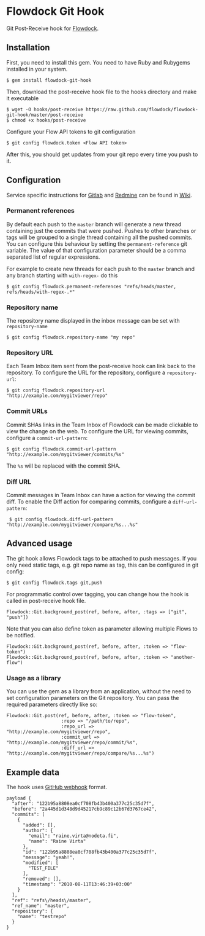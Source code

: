 # Flowdock Git Hook

Git Post-Receive hook for [Flowdock](http://flowdock.com).

## Installation

First, you need to install this gem. You need to have Ruby and Rubygems installed in your system.

    $ gem install flowdock-git-hook

Then, download the post-receive hook file to the hooks directory and make it executable

    $ wget -O hooks/post-receive https://raw.github.com/flowdock/flowdock-git-hook/master/post-receive
    $ chmod +x hooks/post-receive

Configure your Flow API tokens to git configuration

    $ git config flowdock.token <Flow API token>

After this, you should get updates from your git repo every time you push to it.

## Configuration

Service specific instructions for [Gitlab](https://github.com/flowdock/flowdock-git-hook/wiki/Gitlab) and [Redmine](https://github.com/flowdock/flowdock-git-hook/wiki/Redmine) can be found in [Wiki](https://github.com/flowdock/flowdock-git-hook/wiki).

### Permanent references

By default each push to the `master` branch will generate a new thread containing just the commits that were pushed. Pushes to other branches or tags will be grouped to a single thread containing all the pushed commits. You can configure this behaviour by setting the `permanent-reference` git variable. The value of that configuration parameter should be a comma separated list of regular expressions.

For example to create new threads for each push to the `master` branch and any branch starting with `with-regex-` do this

    $ git config flowdock.permanent-references "refs/heads/master, refs/heads/with-regex-.*"


### Repository name

The repository name displayed in the inbox message can be set with `repository-name`

    $ git config flowdock.repository-name "my repo"


### Repository URL

Each Team Inbox item sent from the post-receive hook can link back to the repository. To configure the URL for the repository, configure a `repository-url`:

    $ git config flowdock.repository-url "http://example.com/mygitviewer/repo"

### Commit URLs

Commit SHAs links in the Team Inbox of Flowdock can be made clickable to view the change on the web. To configure the URL for viewing commits, configure a `commit-url-pattern`:

    $ git config flowdock.commit-url-pattern "http://example.com/mygitviewer/commits/%s"

The `%s` will be replaced with the commit SHA.

### Diff URL

Commit messages in Team Inbox can have a action for viewing the commit diff. To enable the Diff action for comparing commits, configure a `diff-url-pattern`:

     $ git config flowdock.diff-url-pattern "http://example.com/mygitviewer/compare/%s...%s"

## Advanced usage

The git hook allows Flowdock tags to be attached to push messages. If you only need static tags, e.g. git repo name as tag, this can be configured in git config:

    $ git config flowdock.tags git,push

For programmatic control over tagging, you can change how the hook is called in post-receive hook file.

    Flowdock::Git.background_post(ref, before, after, :tags => ["git", "push"])

Note that you can also define token as parameter allowing multiple Flows to be notified.

    Flowdock::Git.background_post(ref, before, after, :token => "flow-token")
    Flowdock::Git.background_post(ref, before, after, :token => "another-flow")

### Usage as a library

You can use the gem as a library from an application, without the need to set configuration parameters on the Git repository. You can pass the required parameters directly like so:

    Flowdock::Git.post(ref, before, after, :token => "flow-token",
                        :repo => "/path/to/repo",
                        :repo_url => "http://example.com/mygitviewer/repo",
                        :commit_url => "http://example.com/mygitviewer/repo/commit/%s",
                        :diff_url => "http://example.com/mygitviewer/repo/compare/%s...%s")

## Example data

The hook uses [GitHub webhook](http://help.github.com/post-receive-hooks/) format.

    payload {
      "after": "122b95a8808ea0cf708fb43b400a377c25c35d7f",
      "before": "2a445d1d348d9d45217cb9c89c12b67d3767ce42",
      "commits": [
        {
          "added": [],
          "author": {
            "email": "raine.virta@nodeta.fi",
            "name": "Raine Virta"
          },
          "id": "122b95a8808ea0cf708fb43b400a377c25c35d7f",
          "message": "yeah!",
          "modified": [
            "TEST_FILE"
          ],
          "removed": [],
          "timestamp": "2010-08-11T13:46:39+03:00"
        }
      ],
      "ref": "refs\/heads\/master",
      "ref_name": "master",
      "repository": {
        "name": "testrepo"
      }
    }
